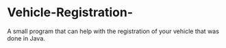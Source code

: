 # Vehicle-Registration-
A small program that can help with the registration of your vehicle that was done in Java. 
